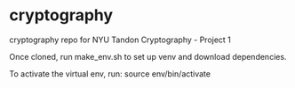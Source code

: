 # cryptography
cryptography repo for NYU Tandon Cryptography - Project 1

Once cloned, run make_env.sh to set up venv and download dependencies.

To activate the virtual env, run: source env/bin/activate
